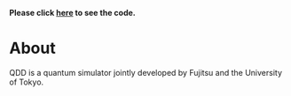 **Please click [here](https://github.com/Fujitsu-UTokyo-QDD/QDD) to see the code.**

# About
QDD is a quantum simulator jointly developed by Fujitsu and the University of Tokyo.
